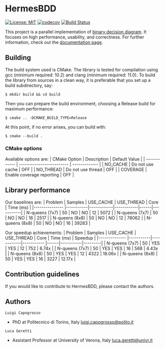 # HermesBDD #

[![License: MIT](https://img.shields.io/badge/License-MIT-yellow.svg)](https://opensource.org/licenses/MIT)
[![codecov](https://codecov.io/gh/luigicapogrosso/HermesBDD/branch/main/graph/badge.svg)](https://codecov.io/gh/luigicapogrosso/HermesBDD)
[![Build Status](https://github.com/luigicapogrosso/HermesBDD/workflows/Continuous%20Integration/badge.svg)](https://github.com/luigicapogrosso/HermesBDD/actions)

This project is a parallel implementation of [binary decision diagram](https://en.wikipedia.org/wiki/Binary_decision_diagram). It focuses on high performance, usability, and correctness. For further information, check out the [documentation page](https://luigicapogrosso.github.io/HermesBDD/).

## Building ##

The build system used is CMake. The library is tested for compilation using gcc (minimum required: 10.2) and clang (minimum required: 11.0). To build the library from sources in a clean way, it is preferable that you set up a build subdirectory, say:

```
$ mkdir build && cd build
```

Then you can prepare the build environment, choosing a Release build for maximum performance:

```
$ cmake .. -DCMAKE_BUILD_TYPE=Release
```

At this point, if no error arises, you can build with:

```
$ cmake --build .
```

### CMake options ###

Available options are:
| CMake Option | Description               | Default Value |
| ------------ | ------------------------- | ------------- |
| NO_CACHE     | Do not use cache          | OFF           |
| NO_THREAD    | Do not use thread         | OFF           |
| COVERAGE     | Enable coverage reporting | OFF           |

## Library performance ##

Our baselines are:
| Problem        | Samples   | USE_CACHE  | USE_THREAD | Core | Time (ms) |
|--------------- |-----------|------------|------------|------|-----------|
| N-queens (7x7) | 50        | NO         | NO         | 12   | 5072      |
| N-queens (7x7) | 50        | NO         | NO         | 16   | 2517      |
| N-queens (8x8) | 50        | NO         | NO         | 12   | 78062     |
| N-queens (8x8) | 50        | NO         | NO         | 16   | 39283     |

Our speedup achievements:
| Problem        | Samples   | USE_CACHE  | USE_THREAD | Core | Time (ms) | Speedup |
|--------------  |-----------|------------|----------- |------|-----------|---------|
| N-queens (7x7) | 50        | YES        | YES        | 12   | 752       | 6.74x   |
| N-queens (7x7) | 50        | YES        | YES        | 16   | 568       | 4.43x   |
| N-queens (8x8) | 50        | YES        | YES        | 12   | 4322      | 18.06x  |
| N-queens (8x8) | 50        | YES        | YES        | 16   | 3227      | 12.17x  |

## Contribution guidelines ##

If you would like to contribute to HermesBDD, please contact the authors.

## Authors ##

`Luigi Capogrosso`
- PhD at Politecnico di Torino, Italy [luigi.capogrosso@polito.it](mailto:luigi.capogrosso@polito.it)

`Luca Geretti`
- Assistant Professor at University of Verona, Italy [luca.geretti@univr.it](mailto:luca.geretti@univr.it)